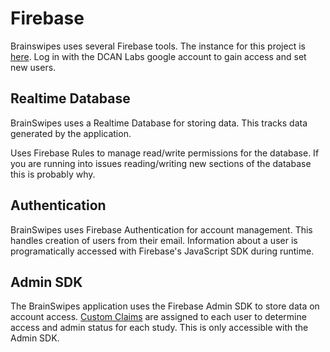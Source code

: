 # Firebase
Brainswipes uses several Firebase tools. The instance for this project is [here](https://console.firebase.google.com/project/brainswipes/overview). Log in with the DCAN Labs google account to gain access and set new users.

## Realtime Database
BrainSwipes uses a Realtime Database for storing data. This tracks data generated by the application.

Uses Firebase Rules to manage read/write permissions for the database. If you are running into issues reading/writing new sections of the database this is probably why.

## Authentication
BrainSwipes uses Firebase Authentication for account management. This handles creation of users from their email. Information about a user is programatically accessed with Firebase's JavaScript SDK during runtime.

## Admin SDK
The BrainSwipes application uses the Firebase Admin SDK to store data on account access. [Custom Claims](https://firebase.google.com/docs/reference/admin/node/firebase-admin.auth.userrecord.md#userrecordcustomclaims) are assigned to each user to determine access and admin status for each study. This is only accessible with the Admin SDK. 